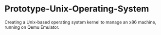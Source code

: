 # Prototype-Unix-Operating-System
Creating a Unix-based operating system kernel to manage an x86 machine, running on Qemu Emulator.
